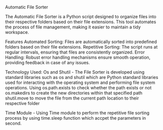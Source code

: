 Automatic File Sorter

The Automatic File Sorter is a Python script designed to organize files into their respective folders based on their file extensions. 
This tool automates the process of file management, making it easier to maintain a tidy workspace.

Features
Automated Sorting: Files are automatically sorted into predefined folders based on their file extensions.
Repetitive Sorting: The script runs at regular intervals, ensuring that files are consistently organized.
Error Handling: Robust error handling mechanisms ensure smooth operation, providing feedback in case of any issues.

Technology Used:
Os and Shutil -  The File Sorter is developed using standard libraries such as os and shutil which are Python 
standard libraries used for interacting with the operating system and performing file system operations.
Using os.path.exists to check whether the path exists or not
os.makedirs to create the new directories within that specified path
shutil.move to move the file from the current path location to their respective folder 

Time Module - Using Time module to perform the repetitive file sorting process by using time.sleep function
which accpet the parameters in second.
